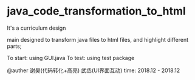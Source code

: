 # java_code_transformation_to_html
It's a curriculum design

main designed to transform java files to html files, and highlight different parts;

To start: using GUI.java
To test: using test package

@auther 谢昊(代码转化+高亮) 武丞(UI界面互动)
time: 2018.12 - 2018.12
